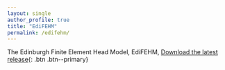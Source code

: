 ```yaml
---
layout: single
author_profile: true
title: "EdiFEHM"
permalink: /edifehm/
---
```


The Edinburgh Finite Element Head Model, EdiFEHM, 
[Download the latest release](https://github.com/isDynamics/EdiFEHM){: .btn .btn--primary}

<!-- <div class="video-container">
  <video autoplay muted loop playsinline style="width: 30%; max-width: 200px; height: auto;">
    <source src="../assets/videos/edifehm1.mp4" type="video/mp4">
    Your browser does not support the video tag.
  </video>
  <video autoplay muted loop playsinline style="width: 30%; max-width: 200px; height: auto;">
    <source src="../assets/videos/edifehm2.mp4" type="video/mp4">
    Your browser does not support the video tag.
  </video>
</div> -->
